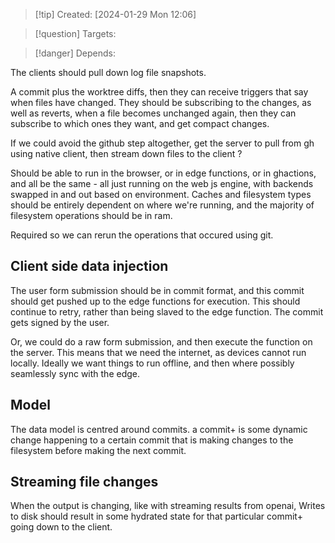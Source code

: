 
>[!tip] Created: [2024-01-29 Mon 12:06]

>[!question] Targets: 

>[!danger] Depends: 

The clients should pull down log file snapshots.

A commit plus the worktree diffs, then they can receive triggers that say when files have changed.  They should be subscribing to the changes, as well as reverts, when a file becomes unchanged again, then they can subscribe to which ones they want, and get compact changes.

If we could avoid the github step altogether, get the server to pull from gh using native client, then stream down files to the client ?

Should be able to run in the browser, or in edge functions, or in ghactions, and all be the same - all just running on the web js engine, with backends swapped in and out based on environment.  Caches and filesystem types should be entirely dependent on where we're running, and the majority of filesystem operations should be in ram.

Required so we can rerun the operations that occured using git.

## Client side data injection
The user form submission should be in commit format, and this commit should get pushed up to the edge functions for execution.  This should continue to retry, rather than being slaved to the edge function.  The commit gets signed by the user.

Or, we could do a raw form submission, and then execute the function on the server.  This means that we need the internet, as devices cannot run locally.  Ideally we want things to run offline, and then where possibly seamlessly sync with the edge.  

## Model
The data model is centred around commits.  a commit+ is some dynamic change happening to a certain commit that is making changes to the filesystem before making the next commit.

## Streaming file changes
When the output is changing, like with streaming results from openai, 
Writes to disk should result in some hydrated state for that particular commit+ going down to the client.